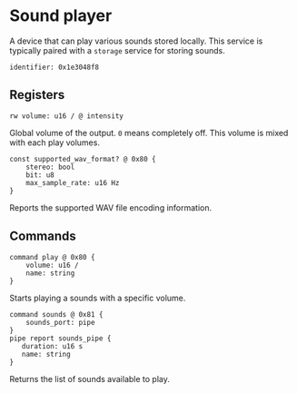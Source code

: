 # Sound player

A device that can play various sounds stored locally. This service is typically paired with a ``storage`` service for storing sounds.

    identifier: 0x1e3048f8

## Registers

    rw volume: u16 / @ intensity

Global volume of the output. ``0`` means completely off. This volume is mixed with each play volumes.

    const supported_wav_format? @ 0x80 {
        stereo: bool
        bit: u8
        max_sample_rate: u16 Hz
    }

Reports the supported WAV file encoding information.

## Commands

    command play @ 0x80 {
        volume: u16 /
        name: string
    }

Starts playing a sounds with a specific volume.

    command sounds @ 0x81 {
        sounds_port: pipe
    }
    pipe report sounds_pipe {
       duration: u16 s
       name: string
    }

Returns the list of sounds available to play.
